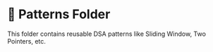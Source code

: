 # 🧩 Patterns Folder
This folder contains reusable DSA patterns like Sliding Window, Two Pointers, etc.
